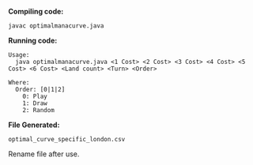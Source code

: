 **Compiling code:**
```
javac optimalmanacurve.java
```

**Running code:**
```
Usage:
  java optimalmanacurve.java <1 Cost> <2 Cost> <3 Cost> <4 Cost> <5 Cost> <6 Cost> <Land count> <Turn> <Order>

Where:
  Order: [0|1|2]
    0: Play
    1: Draw
    2: Random
```

**File Generated:**
```
optimal_curve_specific_london.csv
```
Rename file after use.
